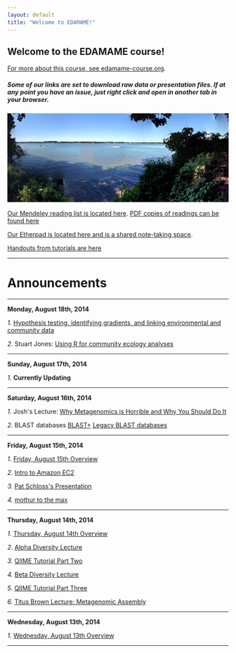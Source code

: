 ```yaml
---
layout: default
title: "Welcome to EDAMAME!"
---
```


## Welcome to the EDAMAME course!

[For more about this course, see edamame-course.org](http://edamame-course.org).

##### Some of our links are set to download raw data or presentation files. If at any point you have an issue, just right click and open in another tab in your browser.

![edamame header image](img/gull_lake.jpg)

[Our Mendeley reading list is located here](http://www.mendeley.com/groups/4688421/edamame/). [PDF copies of readings can be found here](https://github.com/edamame-course/docs/tree/gh-pages/extra/PDFs)

[Our Etherpad is located here and is a shared note-taking space](https://edamame.etherpad.mozilla.org/1).

[Handouts from tutorials are here](https://github.com/edamame-course/docs/tree/gh-pages/extra/Handouts)

---------------------------------------------

# Announcements
_____________________________________________

**Monday, August 18th, 2014**

*1.* [Hypothesis testing, identifying gradients, and linking environmental and community data](https://github.com/edamame-course/docs/blob/gh-pages/extra/Presentations/2014-08-18-AM_Ashley_Lecture4.pdf?raw=true)

*2.* Stuart Jones: [Using R for community ecology analyses](https://github.com/edamame-course/docs/tree/gh-pages/extra/Jones_R_Tutorial_Files)

_____________________________________________

**Sunday, August 17th, 2014**

*1.*  **Currently Updating**  
_____________________________________________

**Saturday, August 16th, 2014**  

*1.*  Josh's Lecture: [Why Metagenomics is Horrible and Why You Should Do It]()

*2.*  BLAST databases
	[BLAST+](https://edamame-course.github.io/docs/2014-08-16-running_blast_from_command_line.html)
	[Legacy BLAST databases](https://edamame-course.github.io/docs/2014-08-16-legacy_blast_db.html)

_____________________________________________

**Friday, August 15th, 2014**

*1.* [Friday, August 15th Overview](https://edamame-course.github.io/docs/august_15.html)

*2.* [Intro to Amazon EC2](https://edamame-course.github.io/docs/intro_to_ec2_instance.html)

*3.* [Pat Schloss's Presentation](http://pschloss.github.io/2014_08_15-mothur/#1)

*4.* [mothur to the max](http://www.mothur.org/wiki/MiSeq_SOP)

_____________________________________________

**Thursday, August 14th, 2014**

*1.* [Thursday, August 14th Overview](https://edamame-course.github.io/docs/august_14.html)

*2.* [Alpha Diversity Lecture](https://edamame-course.github.io/docs/extra/Presentations/2014-08-14-AM_Ashley_Lecture2.pdf?raw=true)

*3.* [QIIME Tutorial Part Two](https://edamame-course.github.io/docs/qiime_2_tutorial.html)

*4.* [Beta Diversity Lecture](https://edamame-course.github.io/docs/extra/Presentations/2014-08-14-PM_Ashley_Lecture3.pdf?raw=true)

*5.* [QIIME Tutorial Part Three](https://edamame-course.github.io/docs/qiime_3.html)

*6.* [Titus Brown Lecture: Metagenomic Assembly](2014-edamame-assembly_TBrown.pdf?=true)

_____________________________________________

**Wednesday, August 13th, 2014**

*1.* [Wednesday, August 13th Overview](https://edamame-course.github.io/docs/august_13.html)


----------------------------------------------
